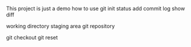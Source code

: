This project is just a demo how to use git
init
status
add
commit
log
show
diff

working directory
staging area
git repository

git checkout
git reset